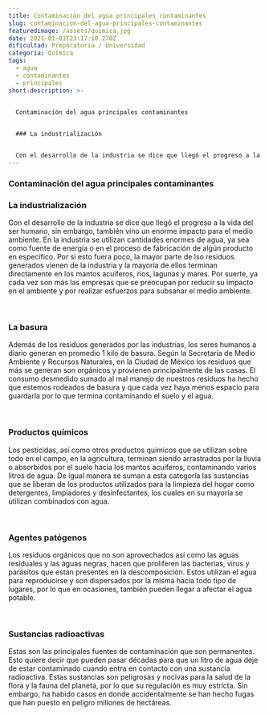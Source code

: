 ```yaml
---
title: Contaminación del agua principales contaminantes
slug: contaminacion-del-agua-principales-contaminantes
featuredimage: /assets/quimica.jpg
date: 2021-01-03T23:17:10.270Z
dificultad: Preparatoria / Universidad
categoria: Química
tags:
  - agua
  - contaminantes
  - principales
short-description: >-
  

  Contaminación del agua principales contaminantes


  ### La industrialización 


  Con el desarrollo de la industria se dice que llegó el progreso a la vida del ser humano, sin embargo, también vino un enorme impacto para el medio ambiente.
---
```

### Contaminación del agua principales contaminantes

### La industrialización 

Con el desarrollo de la industria se dice que llegó el progreso a la vida del ser humano, sin embargo, también vino un enorme impacto para el medio ambiente. En la industria se utilizan cantidades enormes de agua, ya sea como fuente de energía o en el proceso de fabricación de algún producto en específico. Por si esto fuera poco, la mayor parte de lso residuos generados vienen de la industria y la mayoría de ellos terminan directamente en los mantos acuíferos, ríos, lagunas y mares. Por suerte, ya cada vez son más las empresas que se preocupan por reducir su impacto en el ambiente y por realizar esfuerzos para subsanar el medio ambiente.

</br>

### La basura

Además de los residuos generados por las industrias, los seres humanos a diario generan en promedio 1 kilo de basura. Según la Secretaría de Medio Ambiente y Recursos Naturales, en la Ciudad de México los residuos que más se generan son orgánicos y provienen principalmente de las casas. El consumo desmedido sumado al mal manejo de nuestros residuos ha hecho que estemos rodeados de basura y que cada vez haya menos espacio para guardarla por lo que termina contaminando el suelo y el agua.

</br>

### Productos químicos

Los pesticidas, así como otros productos químicos que se utilizan sobre todo en el campo, en la agricultura, terminan siendo arrastrados por la lluvia o absorbidos por el suelo hacia los mantos acuíferos, contaminando varios litros de agua. De igual manera se suman a esta categoría las sustancias que se liberan de los productos utilizados para la limpieza del hogar como detergentes, limpiadores y desinfectantes, los cuales en su mayoría se utilizan combinados con agua.

</br>

### Agentes patógenos

Los residuos orgánicos que no son aprovechados así como las aguas residuales y las aguas negras, hacen que proliferen las bacterias, virus y parásitos que están presentes en la descomposición. Estos utilizan el agua para reproducirse y son dispersados por la misma hacia todo tipo de lugares, por lo que en ocasiones, también pueden llegar a afectar el agua potable.

</br>

### Sustancias radioactivas

Estas son las principales fuentes de contaminación que son permanentes. Esto quiere decir que pueden pasar décadas para que un litro de agua deje de estar contaminado cuando entra en contacto con una sustancia radioactiva. Estas sustancias son peligrosas y nocivas para la salud de la flora y la fauna del planeta, por lo que su regulación es muy estricta. Sin embargo, ha habido casos en donde accidentalmente se han hecho fugas que han puesto en peligro millones de hectáreas.